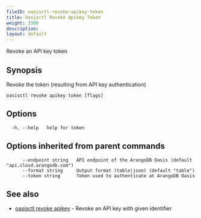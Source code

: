 ```yaml
---
fileID: oasisctl-revoke-apikey-token
title: Oasisctl Revoke Apikey Token
weight: 3300
description: 
layout: default
---
```

Revoke an API key token

## Synopsis

Revoke the token (resulting from API key authentication)

```
oasisctl revoke apikey token [flags]
```

## Options

```
  -h, --help   help for token
```

## Options inherited from parent commands

```
      --endpoint string   API endpoint of the ArangoDB Oasis (default "api.cloud.arangodb.com")
      --format string     Output format (table|json) (default "table")
      --token string      Token used to authenticate at ArangoDB Oasis
```

## See also

* [oasisctl revoke apikey](oasisctl-revoke-apikey)	 - Revoke an API key with given identifier

